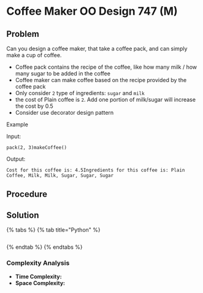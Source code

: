 # Coffee Maker OO Design 747 \(M\)

## Problem

Can you design a coffee maker, that take a coffee pack, and can simply make a cup of coffee.

* Coffee pack contains the recipe of the coffee, like how many milk / how many sugar to be added in the coffee
* Coffee maker can make coffee based on the recipe provided by the coffee pack
* Only consider `2` type of ingredients: `sugar` and `milk`
* the cost of Plain coffee is `2`. Add one portion of milk/sugar will increase the cost by 0.5
* Consider use decorator design pattern

Example

Input:

```text
pack(2, 3)makeCoffee()
```

Output:

```text
Cost for this coffee is: 4.5Ingredients for this coffee is: Plain Coffee, Milk, Milk, Sugar, Sugar, Sugar
```

## Procedure

## Solution 

{% tabs %}
{% tab title="Python" %}
```python

```
{% endtab %}
{% endtabs %}

### Complexity Analysis

* **Time Complexity:**
* **Space Complexity:**

